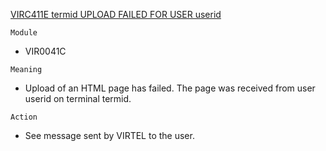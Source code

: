 [VIRC411E termid UPLOAD FAILED FOR USER userid](https://virtel.readthedocs.io/en/latest/manuals/virtel/Virtel459MG/messages.html?highlight=VIRC411E#VIRC411E)

`Module`
- 	VIR0041C

`Meaning`
- Upload of an HTML page has failed. The page was received from user userid on terminal termid.

`Action`
- See message sent by VIRTEL to the user.
